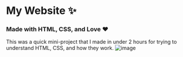 # My Website ✨

### Made with HTML, CSS, and Love ❤️
This was a quick mini-project that I made in under 2 hours for trying to understand HTML, CSS, and how they work.
![image](https://user-images.githubusercontent.com/93849152/171591117-07795632-eebc-478b-988d-aca327f4adaa.png)
